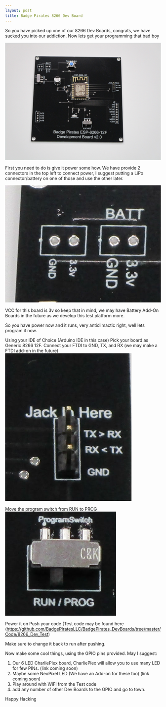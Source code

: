 ```yaml
---
layout: post
title: Badge Pirates 8266 Dev Board
---
```


So you have picked up one of our 8266 Dev Boards, congrats, we have sucked you into our addiction. Now lets get your programming that bad boy

![DevBoard](/images/8266_12F.JPG)

First you need to do is give it power some how. We have provide 2 connectors in the top left to connect power, I suggest putting a LiPo connector/battery on one of those and use the other later.

![DevBoardBatt](/images/8266_12f_Batt.jpg)

VCC for this board is 3v so keep that in mind, we may have Battery Add-On Boards in the future as we develop this test platform more.

So you have power now and it runs, very anticlimactic right, well lets program it now.

Using your IDE of Choice (Arduino IDE in this case) Pick your board as Generic 8266 12F.
Connect your FTDI to GND, TX, and RX (we may make a FTDI add-on in the future)
![DevBoardJack](/images/8266_12F_Jack.jpg)

Move the program switch from RUN to PROG
![DevBoardProg](/images/8266_12F_Prog.jpg)


Power it on
Push your code (Test code may be found here (https://github.com/BadgePiratesLLC/BadgePirates_DevBoards/tree/master/Code/8266_Dev_Test)

Make sure to change it back to run after pushing.

Now make some cool things, using the GPIO pins provided. May I suggest:

1. Our 6 LED CharliePlex board, CharliePlex will allow you to use many LED for few PINs. (link coming soon)
2. Maybe some NeoPixel LED (We have an Add-on for these too) (link coming soon)
3. Play around with WiFi from the Test code 
4. add any number of other Dev Boards to the GPIO and go to town.

Happy Hacking
